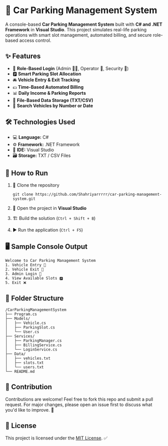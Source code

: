 # 🚗 Car Parking Management System

A console-based **Car Parking Management System** built with **C# and .NET Framework** in **Visual Studio**. This project simulates real-life parking operations with smart slot management, automated billing, and secure role-based access control.

## ✨ Features

- 🔐 **Role-Based Login** (Admin 👨‍💼, Operator 👷, Security 👮)
- 🅿️ **Smart Parking Slot Allocation**
- 🚘 **Vehicle Entry & Exit Tracking**
- 💵 **Time-Based Automated Billing**
- 📊 **Daily Income & Parking Reports**
- 📁 **File-Based Data Storage (TXT/CSV)**
- 🔎 **Search Vehicles by Number or Date**

## 🛠️ Technologies Used

- 💻 **Language:** C#
- ⚙️ **Framework:** .NET Framework
- 🧰 **IDE:** Visual Studio
- 🗃️ **Storage:** TXT / CSV Files

## 🚀 How to Run

1. 🔽 Clone the repository  
   ```
   git clone https://github.com/Shahriyarrrrr/car-parking-management-system.git
   ```

2. 🧷 Open the project in **Visual Studio**

3. 🏗️ Build the solution (`Ctrl + Shift + B`)

4. ▶️ Run the application (`Ctrl + F5`)

## 🖥️ Sample Console Output

```
Welcome to Car Parking Management System
1. Vehicle Entry 🚗
2. Vehicle Exit 🚦
3. Admin Login 👤
4. View Available Slots 🅿️
5. Exit ❌
```

## 📂 Folder Structure

```
/CarParkingManagementSystem
├── Program.cs
├── Models/
│   ├── Vehicle.cs
│   ├── ParkingSlot.cs
│   └── User.cs
├── Services/
│   ├── ParkingManager.cs
│   ├── BillingService.cs
│   └── LoginService.cs
├── Data/
│   ├── vehicles.txt
│   ├── slots.txt
│   └── users.txt
└── README.md
```

## 🤝 Contribution

Contributions are welcome! Feel free to fork this repo and submit a pull request. For major changes, please open an issue first to discuss what you'd like to improve. 🙌

## 📄 License

This project is licensed under the [MIT License](LICENSE). ✅


